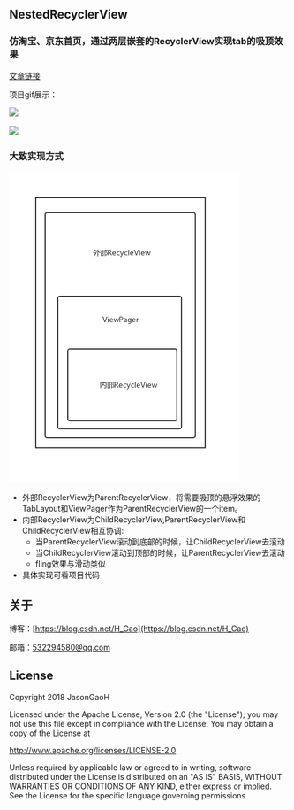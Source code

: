 ## NestedRecyclerView

### 仿淘宝、京东首页，通过两层嵌套的RecyclerView实现tab的吸顶效果
[文章链接](https://juejin.im/post/5d5f4cfcf265da03e61b18b8)

项目gif展示：

![](./gif/nested_recyclerview_1.gif)

![](./gif/nested_recyclerview_2.gif)

### 大致实现方式
![](https://raw.githubusercontent.com/JasonGaoH/Images/master/nested_recycler_view.png)

- 外部RecyclerView为ParentRecyclerView，将需要吸顶的悬浮效果的TabLayout和ViewPager作为ParentRecyclerView的一个item。
- 内部RecyclerView为ChildRecyclerView,ParentRecyclerView和ChildRecyclerView相互协调:
  - 当ParentRecyclerView滚动到底部的时候，让ChildRecyclerView去滚动
  - 当ChildRecyclerView滚动到顶部的时候，让ParentRecyclerView去滚动
  - fling效果与滑动类似
- 具体实现可看项目代码

关于
--

博客：[https://blog.csdn.net/H_Gao](https://blog.csdn.net/H_Gao)

邮箱：532294580@qq.com

License
--
Copyright 2018 JasonGaoH

Licensed under the Apache License, Version 2.0 (the "License"); you may not use this file except in compliance with the License. You may obtain a copy of the License at

http://www.apache.org/licenses/LICENSE-2.0

Unless required by applicable law or agreed to in writing, software distributed under the License is distributed on an "AS IS" BASIS, WITHOUT WARRANTIES OR CONDITIONS OF ANY KIND, either express or implied. See the License for the specific language governing permissions
